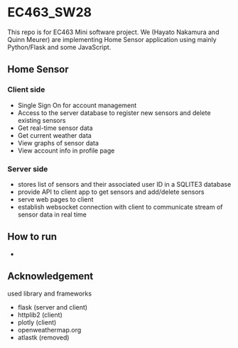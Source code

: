# EC463_SW28
This repo is for EC463 Mini software project.
We (Hayato Nakamura and Quinn Meurer) are implementing Home Sensor application using mainly Python/Flask and some JavaScript.

## Home Sensor

### Client side
- Single Sign On for account management
- Access to the server database to register new sensors and delete existing sensors
- Get real-time sensor data
- Get current weather data
- View graphs of sensor data
- View account info in profile page

### Server side
- stores list of sensors and their associated user ID in a SQLITE3 database
- provide API to client app to get sensors and add/delete sensors
- serve web pages to client
- establish websocket connection with client to communicate stream of sensor data in real time

## How to run
- 

## Acknowledgement
used library and frameworks
- flask (server and client)
- httplib2 (client)
- plotly (client)
- openweathermap.org
- atlastk (removed)
